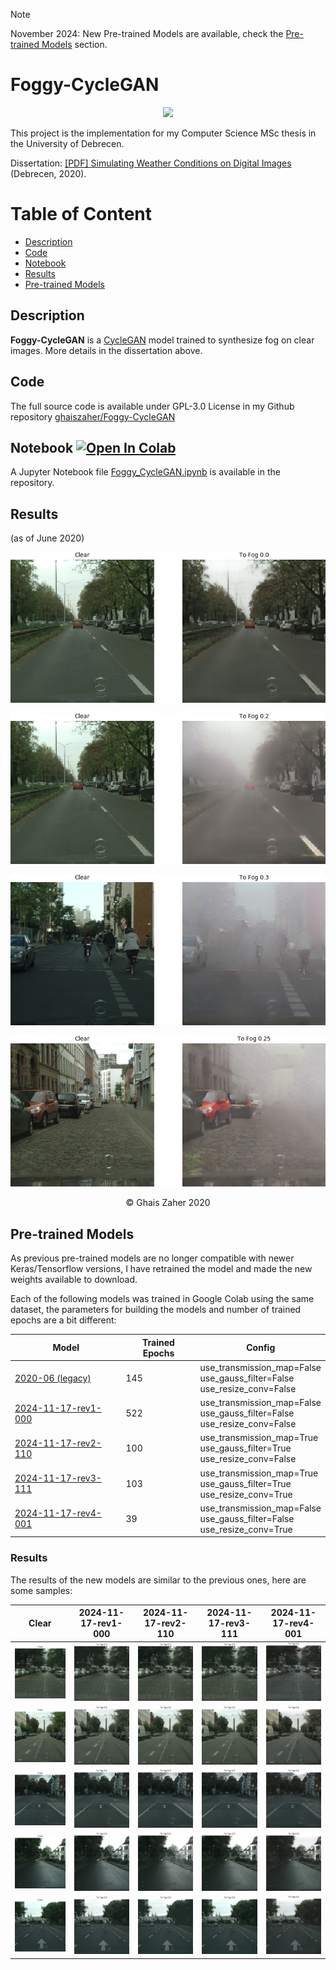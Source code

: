 > [!NOTE]  
> November 2024: New Pre-trained Models are available, check the [Pre-trained Models](#pre-trained-models) section.

# Foggy-CycleGAN

<p align="center">
 <img src="images/banner-cropped-rnd.png">
</p>

This project is the implementation for my Computer Science MSc thesis in the University of Debrecen.

Dissertation: 
<a href="./dissertation/Simulating%20Weather%20Conditions%20on%20Digital%20Images%20-%20Final.pdf" target="_blank">[PDF] Simulating Weather Conditions on Digital Images</a> (Debrecen, 2020).

# Table of Content
- [Description](#description)
- [Code](#code)
- [Notebook](#notebook)
- [Results](#results)
- [Pre-trained Models](#pre-trained-models)

## Description
**Foggy-CycleGAN** is a
<a href="https://junyanz.github.io/CycleGAN/" target="_blank">CycleGAN</a> model trained to synthesize fog on clear images. More details in the dissertation above.

## Code
The full source code is available under GPL-3.0 License in my Github repository <a href="https://github.com/ghaiszaher/Foggy-CycleGAN" target="_blank">ghaiszaher/Foggy-CycleGAN</a>

## Notebook <a href="https://colab.research.google.com/github/ghaiszaher/Foggy-CycleGAN/blob/master/Foggy_CycleGAN.ipynb" target="_blank"><img src="https://colab.research.google.com/assets/colab-badge.svg" alt="Open In Colab"/></a>
A Jupyter Notebook file <a href="https://github.com/ghaiszaher/Foggy-CycleGAN/blob/master/Foggy_CycleGAN.ipynb" target="_blank">Foggy_CycleGAN.ipynb</a> is available in the repository.

## Results
(as of June 2020)
<p align="center">
 <img src="images/results/2020-06/result-animated-01.gif">
</p>

<p align="center">
 <img src="images/results/2020-06/result-sample-0.2.jpg">
</p>

<p align="center">
 <img src="images/results/2020-06/result-sample-0.3.jpg">
</p>

<p align="center">
 <img src="images/results/2020-06/result-sample-0.25.jpg">
</p>

<div align="center">
&copy; Ghais Zaher 2020
</div>

## Pre-trained Models
As previous pre-trained models are no longer compatible with newer Keras/Tensorflow versions, I have retrained the model and made the new weights available to download.

Each of the following models was trained in Google Colab using the same dataset, the parameters for building the models and number of trained epochs are a bit different:
<div align="center">

<table>
  <thead>
    <tr>
      <th>Model</th>
      <th>Trained Epochs</th>
      <th>Config</th>
    </tr>
  </thead>
  <tbody>
    <tr>
      <td><a href="https://drive.google.com/drive/folders/1QKsiaGkMFvtGcp072IG57MfY1o_D-L3k?usp=sharing">2020-06 (legacy)</a></td>
      <td>145</td>
      <td>
        use_transmission_map=False<br>
        use_gauss_filter=False<br>
        use_resize_conv=False
      </td>
    </tr>
    <tr>
      <td><a href="https://drive.google.com/drive/folders/1--W53NNrVxS5pvrf8jDKCRmg4h4vD5lx?usp=sharing">2024-11-17-rev1-000</a></td>
      <td>522</td>
      <td>
        use_transmission_map=False<br>
        use_gauss_filter=False<br>
        use_resize_conv=False
      </td>
    </tr>
    <tr>
      <td><a href="https://drive.google.com/drive/folders/1rQ7jmsv63uv6v45IVZmZ8w9CVktqJAfn?usp=sharing">2024-11-17-rev2-110</a></td>
      <td>100</td>
      <td>
        use_transmission_map=True<br>
        use_gauss_filter=True<br>
        use_resize_conv=False
      </td>
    </tr>
    <tr>
      <td><a href="https://drive.google.com/drive/folders/1-0-z7KTMXTrwwUdeJtkUOBCWkwD6behO?usp=sharing">2024-11-17-rev3-111</a></td>
      <td>103</td>
      <td>
        use_transmission_map=True<br>
        use_gauss_filter=True<br>
        use_resize_conv=True
      </td>
    </tr>
    <tr>
      <td><a href="https://drive.google.com/drive/folders/1hDxJtU0agbnPO2XrrPo26RQJKOePa6WX?usp=sharing">2024-11-17-rev4-001</a></td>
      <td>39</td>
      <td>
        use_transmission_map=False<br>
        use_gauss_filter=False<br>
        use_resize_conv=True
      </td>
    </tr>
  </tbody>
</table>
</div>

### Results
The results of the new models are similar to the previous ones, here are some samples:
<div align="center">

<table>
  <thead>
    <tr>
      <th>Clear</th>
      <th>2024-11-17-rev1-000</th>
      <th>2024-11-17-rev2-110</th>
      <th>2024-11-17-rev3-111</th>
      <th>2024-11-17-rev4-001</th>
    </tr>
  </thead>
  <tbody>
    <tr>
      <td><img src="images/results/2024-11-17/clear/sample1.jpg"></td>
      <td><img src="images/results/2024-11-17/rev1-000/sample1.gif"></td>
      <td><img src="images/results/2024-11-17/rev2-110/sample1.gif"></td>
      <td><img src="images/results/2024-11-17/rev3-111/sample1.gif"></td>
      <td><img src="images/results/2024-11-17/rev4-001/sample1.gif"></td>
    </tr>
    <tr>
      <td><img src="images/results/2024-11-17/clear/sample2.jpg"></td>
      <td><img src="images/results/2024-11-17/rev1-000/sample2.gif"></td>
      <td><img src="images/results/2024-11-17/rev2-110/sample2.gif"></td>
      <td><img src="images/results/2024-11-17/rev3-111/sample2.gif"></td>
      <td><img src="images/results/2024-11-17/rev4-001/sample2.gif"></td>
    </tr>
    <tr>
      <td><img src="images/results/2024-11-17/clear/sample3.jpg"></td>
      <td><img src="images/results/2024-11-17/rev1-000/sample3.gif"></td>
      <td><img src="images/results/2024-11-17/rev2-110/sample3.gif"></td>
      <td><img src="images/results/2024-11-17/rev3-111/sample3.gif"></td>
      <td><img src="images/results/2024-11-17/rev4-001/sample3.gif"></td>
    </tr>
    <tr>
      <td><img src="images/results/2024-11-17/clear/sample4.jpg"></td>
      <td><img src="images/results/2024-11-17/rev1-000/sample4.gif"></td>
      <td><img src="images/results/2024-11-17/rev2-110/sample4.gif"></td>
      <td><img src="images/results/2024-11-17/rev3-111/sample4.gif"></td>
      <td><img src="images/results/2024-11-17/rev4-001/sample4.gif"></td>
    </tr>
    <tr>
      <td><img src="images/results/2024-11-17/clear/sample5.jpg"></td>
      <td><img src="images/results/2024-11-17/rev1-000/sample5.gif"></td>
      <td><img src="images/results/2024-11-17/rev2-110/sample5.gif"></td>
      <td><img src="images/results/2024-11-17/rev3-111/sample5.gif"></td>
      <td><img src="images/results/2024-11-17/rev4-001/sample5.gif"></td>
    </tr>
  </tbody>
</table>
</div>

